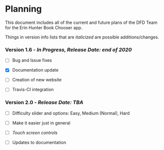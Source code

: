 # Planning

This document includes all of the current and future plans of the DFD Team for the Erin Hunter Book Chooser app.

Things in version info lists that are *italicized* are possible additions/changes.

### Version 1.6 - *In Progress, Release Date: end of 2020*

 - [ ] Bug and Issue fixes

 - [x] Documentation update

 - [ ] Creation of new website

 - [ ] Travis-CI integration


### Version 2.0 - *Release Date: TBA*

 - [ ] Difficulty slider and options: Easy, Medium (Normal), Hard 

 - [ ] Make it easier just in general
 
- [ ] *Touch screen controls*
 
- [ ] Updates to documentation
